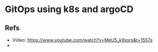 # GitOps using k8s and argoCD

## Refs
- Video: https://www.youtube.com/watch?v=MeU5_k9ssrs&t=1557s
- 
